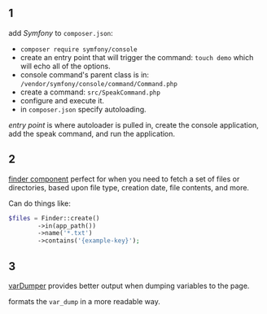 ## 1 

add _Symfony_ to `composer.json`:
- `composer require symfony/console`
- create an entry point that will trigger the command:
`touch demo`
which will echo all of the options.
- console command's parent class is in:
`/vendor/symfony/console/command/Command.php`
- create a command:
`src/SpeakCommand.php`
- configure and execute it.
- in `composer.json` specify autoloading.

_entry point_ is where autoloader is pulled in, create the console application, add the speak command, and run the application.

## 2

[finder component](http://symfony.com/doc/current/components/finder.html) perfect for when you need to fetch a set of files or directories, based upon file type, creation date, file contents, and more.

Can do things like:

```php
$files = Finder::create()
        ->in(app_path())
        ->name('*.txt')
        ->contains('{example-key}');
```

## 3

[varDumper](http://symfony.com/doc/current/components/var_dumper.html) provides better output when dumping variables to the page.

formats the `var_dump` in a more readable way.